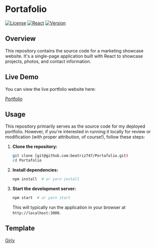 # Portafolio

[![License](https://img.shields.io/badge/License-MIT-yellow.svg)](https://opensource.org/licenses/MIT)
[![React](https://img.shields.io/badge/React-v18.x-blue)](https://react.dev/)
[![Version](https://img.shields.io/badge/version-0.1-green)](https://img.shields.io/badge/version-0.1-green)

## Overview

This repository contains the source code for a marketing showcase website. It's a single-page application built with React to showcase projects, photos, and contact information.


## Live Demo

You can view the live portfolio website here:

[Portfolio](https://beatriz747.github.io/Portafolio/)

## Usage

This repository primarily serves as the source code for my deployed portfolio. However, if you're interested in running it locally for review or modification (with proper attribution, of course!), follow these steps:

1.  **Clone the repository:**
    ```bash
    git clone [git@github.com:beatriz747/Portafolio.git)
    cd Portafolio
    ```

2.  **Install dependencies:**
    ```bash
    npm install  # or yarn install
    ```

3.  **Start the development server:**
    ```bash
    npm start  # or yarn start
    ```

    This will typically run the application in your browser at `http://localhost:3000`.

## Template

[Girly](https://technext.github.io/girly/index.html)
